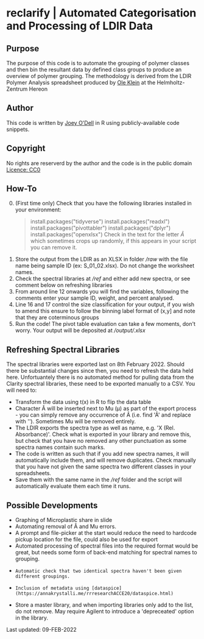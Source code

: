 reclarify | Automated Categorisation and Processing of LDIR Data
================================================================

Purpose
-------
The purpose of this code is to automate the grouping of polymer classes and then bin the resultant data by defined class groups to produce an overview of polymer grouping.
The methodology is derived from the LDIR Polymer Analysis spreadsheet produced by [Ole Klein](https://www.hereon.de/institutes/coastal_environmental_chemistry/inorganic_environmental_chemistry/team/098593/index.php.de) at the Helmholtz-Zentrum Hereon

Author
------
This code is written by [Joey O'Dell](https://github.com/joey4247) in R using publicly-available code snippets.

Copyright
---------
No rights are reserverd by the author and the code is in the public domain [Licence: CC0](https://creativecommons.org/share-your-work/public-domain/cc0/)

How-To
------
0.	(First time only) Check that you have the following libraries installed in your environment:
	> install.packages("tidyverse")
	> install.packages("readxl")
	> install.packages("pivottabler")
	> install.packages("dplyr")
	> install.packages("openxlsx")
  Check in the text for the letter *Â* which sometimes crops up randomly, if this appears in your script you can remove it.
1.	Store the output from the LDIR as an XLSX in folder */raw* with the file name being sample ID (ex: S_01_02.xlsx). Do not change the worksheet names.
2.	Check the spectral libraries at */ref* and either add new spectra, or see comment below on refreshing libraries
3.	From around line 12 onwards you will find the variables, following the comments enter your sample ID, weight, and percent analysed.
4.	Line 16 and 17 control the size classification for your output, if you wish to amend this ensure to follow the binning label format of (x,y] and note that they are coterminous groups
5.	Run the code! The pivot table evaluation can take a few moments, don't worry. Your output will be deposited at */output/<SampleID>.xlsx*

Refreshing Spectral Libraries
-----------------------------
The spectral libraries were exported last on 8th February 2022. Should there be substantial changes since then, you need to refresh the data held here.
Unfortuantely there is no automated method for pulling data from the Clarity spectral libraries, these need to be exported manually to a CSV.
You will need to:
*	Transform the data using t(x) in R to flip the data table
*	Character Â will be inserted next to Mu (µ) as part of the export process - you can simply remove any occurrence of Â (i.e. find 'Â' and replace with ''). Sometimes Mu will be removed entirely.
*	The LDIR exports the spectra type as well as name, e.g. 'X (Rel. Absorbance)'. Check what is exported in your library and remove this, but check that you have no removed any other punctuation as some spectra names contain such marks.
*	The code is written as such that if you add new spectra names, it will automatically include them, and will remove duplicates. Check manually that you have not given the same spectra two different classes in your spreadsheets.
*	Save them with the same name in the */ref* folder and the script will automatically evaluate them each time it runs. 

Possible Developments
---------------------
* 	Graphing of Microplastic share in slide
*   Automating removal of Â and Mu errors.
* 	A prompt and file-picker at the start would reduce the need to hardcode pickup location for the file, could also be used for export
* 	Automated processing of spectral files into the required format would be great, but needs some form of back-end matching for spectral names to grouping.
*	  Automatic check that two identical spectra haven't been given different groupings.
*	  Inclusion of metadata using [dataspice](https://annakrystalli.me/rrresearchACCE20/dataspice.html)
*   Store a master library, and when importing libraries only add to the list, do not remove. May require Agilent to introduce a 'depreceated' option in the library.

Last updated: 09-FEB-2022
